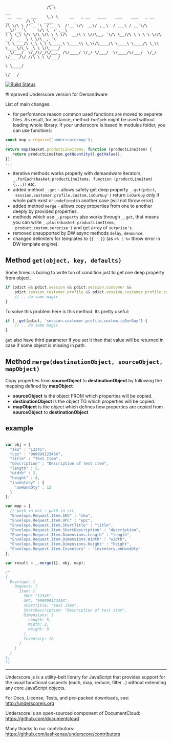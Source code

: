 
                       __
                      /\ \                                                         __
     __  __    ___    \_\ \     __   _ __   ____    ___    ___   _ __    __       /\_\    ____
    /\ \/\ \ /' _ `\  /'_  \  /'__`\/\  __\/ ,__\  / ___\ / __`\/\  __\/'__`\     \/\ \  /',__\
    \ \ \_\ \/\ \/\ \/\ \ \ \/\  __/\ \ \//\__, `\/\ \__//\ \ \ \ \ \//\  __/  __  \ \ \/\__, `\
     \ \____/\ \_\ \_\ \___,_\ \____\\ \_\\/\____/\ \____\ \____/\ \_\\ \____\/\_\ _\ \ \/\____/
      \/___/  \/_/\/_/\/__,_ /\/____/ \/_/ \/___/  \/____/\/___/  \/_/ \/____/\/_//\ \_\ \/___/
                                                                                  \ \____/
                                                                                   \/___/

[![Build Status](https://travis-ci.org/SqrTT/underscore.svg?branch=misterDW)](https://travis-ci.org/SqrTT/underscore)

#Improved Underscore version for Demandware

List of main changes:
* for perfomance reason common used functions are moved to separete files. As result, for instance, method `forEach` might be used without loading whole library. If your underscore is based in modules folder, you can use functions:
```javascript
const map = require('underscore/map');
...
return map(basket.productLineItems, function (productLineItem) {
   return productLineItem.getQuantity().getValue();
});
...
```
* iterative methods works properly with demandware iterators, `_.forEach(basket.productLineItems, function (productLineItem) {...})` etc.
* added method `_.get` - allows safety get deep property `_.get(pdict, 'session.customer.profile.custom.isOurGuy')` return `isOurGuy` only if whole path exist or `undefined` in another case (will not throw error).
* added method `merge` - allows copy properties from one to another deeply by provided properties.
* methods which use `_.property` also works through `_.get`, that means you can write `_.pluck(basket.productLineItems, 'product.custom.surprise')` and get array of `surprise's`.
* removed unsupported by DW async methods `delay`, `denounce`.
* changed delimiters for templates to `{{ | }}` (as `<% | %>` throw error in DW template engine).

## Method `get(object, key, defaults)`
Some times is boring to write ton of condition just to get one deep property from object.
```javascript
if (pdict && pdict.session && pdict.session.customer &&
    pdict.session.customer.profile && pdict.session.customer.profile.custom.isOurGuy) {
    // .. do some magic
}
```
To solve this problem here is this method. Its pretty useful:
```javascript
if (_.get(pdict, 'session.customer.profile.custom.isOurGuy') {
    // .. do some magic
}
```
`get` also have third parameter if you set it than that value will be returned in case if some object is missing in path.

## Method `merge(destinationObject, sourceObject, mapObject)`
Copy properties from **sourceObject** to **destinationObject** by following the
mapping defined by **mapObject**

 - **sourceObject** is the object FROM which properties will be copied.
 - **destinationObject** is the object TO which properties will be copied.
 - **mapObject** is the object which defines how properties are copied from
**sourceObject** to **destinationObject**

example
------------

```javascript

var obj = {
  "sku" : "12345",
  "upc" : "99999912345X",
  "title" : "Test Item",
  "description" : "Description of test item",
  "length" : 5,
  "width" : 2,
  "height" : 8,
  "inventory" : {
    "onHandQty" : 12
  }
};

var map = {
  // path in dst : path in src
  "Envelope.Request.Item.SKU" : "sku",
  "Envelope.Request.Item.UPC" : "upc",
  "Envelope.Request.Item.ShortTitle" : "title",
  "Envelope.Request.Item.ShortDescription" : "description",
  "Envelope.Request.Item.Dimensions.Length" : "length",
  "Envelope.Request.Item.Dimensions.Width" : "width",
  "Envelope.Request.Item.Dimensions.Height" : "height",
  "Envelope.Request.Item.Inventory" : "inventory.onHandQty"
};

var result = _.merge({}, obj, map);

/*
{
  Envelope: {
    Request: {
      Item: {
        SKU: "12345",
        UPC: "99999912345X",
        ShortTitle: "Test Item",
        ShortDescription: "Description of test item",
        Dimensions: {
          Length: 5,
          Width: 2,
          Height: 8
        },
        Inventory: 12
      }
    }
  }
};
*/
```


-------------------------------------------------------------

Underscore.js is a utility-belt library for JavaScript that provides
support for the usual functional suspects (each, map, reduce, filter...)
without extending any core JavaScript objects.

For Docs, License, Tests, and pre-packed downloads, see:
http://underscorejs.org

Underscore is an open-sourced component of DocumentCloud:
https://github.com/documentcloud

Many thanks to our contributors:
https://github.com/jashkenas/underscore/contributors

